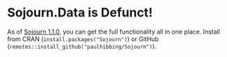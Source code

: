 # Sojourn.Data is Defunct!
As of [Sojourn 1.1.0](https://github.com/paulhibbing/Sojourn/releases/tag/v1.1.0), you can get the full functionality all in one place. Install from CRAN (`install.packages("Sojourn")`) or GitHub (`remotes::install_github("paulhibbing/Sojourn")`).

